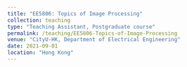 ```yaml
---
title: "EE5806: Topics of Image Processing"
collection: teaching
type: "Teaching Assistant, Postgraduate course"
permalink: /teaching/EE5806-Topics-of-Image-Processing
venue: "CityU-HK, Department of Electrical Engineering"
date: 2021-09-01
location: "Hong Kong"
---
```

